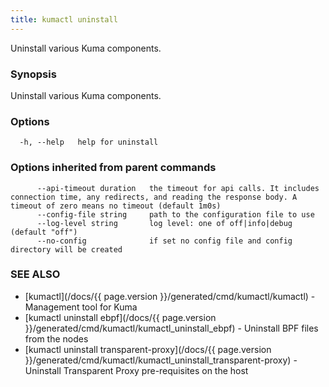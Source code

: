 ```yaml
---
title: kumactl uninstall
---
```


Uninstall various Kuma components.

### Synopsis

Uninstall various Kuma components.

### Options

```
  -h, --help   help for uninstall
```

### Options inherited from parent commands

```
      --api-timeout duration   the timeout for api calls. It includes connection time, any redirects, and reading the response body. A timeout of zero means no timeout (default 1m0s)
      --config-file string     path to the configuration file to use
      --log-level string       log level: one of off|info|debug (default "off")
      --no-config              if set no config file and config directory will be created
```

### SEE ALSO

* [kumactl](/docs/{{ page.version }}/generated/cmd/kumactl/kumactl)	 - Management tool for Kuma
* [kumactl uninstall ebpf](/docs/{{ page.version }}/generated/cmd/kumactl/kumactl_uninstall_ebpf)	 - Uninstall BPF files from the nodes
* [kumactl uninstall transparent-proxy](/docs/{{ page.version }}/generated/cmd/kumactl/kumactl_uninstall_transparent-proxy)	 - Uninstall Transparent Proxy pre-requisites on the host

